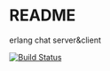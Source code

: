 README
======
erlang chat server&client

[![Build Status](https://travis-ci.org/ddqd/erlchat.png?branch=master)](https://travis-ci.org/ddqd/erlchat)
